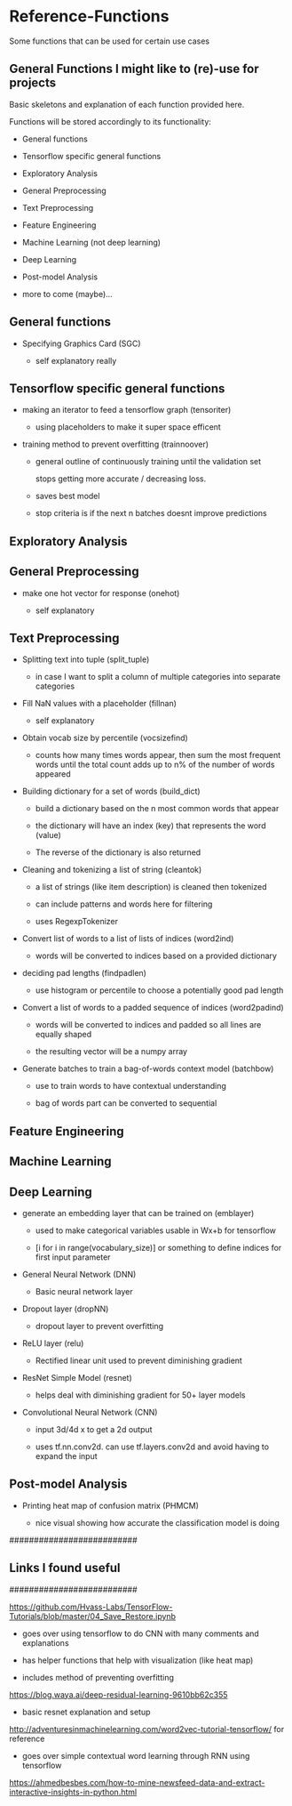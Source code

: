 # Reference-Functions
Some functions that can be used for certain use cases

## General Functions I might like to (re)-use for projects ##

Basic skeletons and explanation of each function provided here.

Functions will be stored accordingly to its functionality:

 - General functions
 
 - Tensorflow specific general functions
 
 - Exploratory Analysis
 
 - General Preprocessing
 
 - Text Preprocessing
 
 - Feature Engineering 
 
 - Machine Learning (not deep learning)
 
 - Deep Learning
 
 - Post-model Analysis
 
 - more to come (maybe)...



## General functions ##

 - Specifying Graphics Card (SGC)
 
   - self explanatory really

## Tensorflow specific general functions ##

 - making an iterator to feed a tensorflow graph (tensoriter)
 
   - using placeholders to make it super space efficent 

 - training method to prevent overfitting (trainnoover)
 
   - general outline of continuously training until the validation set 
   
     stops getting more accurate / decreasing loss. 
     
   - saves best model
   
   - stop criteria is if the next n batches doesnt improve predictions

## Exploratory Analysis ##


## General Preprocessing ##
 - make one hot vector for response (onehot)
 
   - self explanatory

## Text Preprocessing ## 

 - Splitting text into tuple (split_tuple)
 
   - in case I want to split a column of multiple categories into 
     separate categories

 - Fill NaN values with a placeholder (fillnan)
 
   - self explanatory
   
 - Obtain vocab size by percentile (vocsizefind)
 
   - counts how many times words appear, then sum the most frequent words
     until the total count adds up to n% of the number of words appeared 

 - Building dictionary for a set of words (build_dict)
 
   - build a dictionary based on the n most common words that appear
   
   - the dictionary will have an index (key) that represents the word (value)
   
   - The reverse of the dictionary is also returned

 - Cleaning and tokenizing a list of string (cleantok)
 
   - a list of strings (like item description) is cleaned then tokenized
   
   - can include patterns and words here for filtering
   
   - uses RegexpTokenizer
 
 - Convert list of words to a list of lists of indices (word2ind)
 
   - words will be converted to indices based on a provided dictionary

 - deciding pad lengths (findpadlen)
 
   - use histogram or percentile to choose a potentially good pad length

 - Convert a list of words to a padded sequence of indices (word2padind)
 
   - words will be converted to indices and padded so all lines are 
     equally shaped
     
   - the resulting vector will be a numpy array

 - Generate batches to train a bag-of-words context model (batchbow) 
 
   - use to train words to have contextual understanding
   
   - bag of words part can be converted to sequential

## Feature Engineering ##



## Machine Learning ##



## Deep Learning ##

 - generate an embedding layer that can be trained on (emblayer)
 
   - used to make categorical variables usable in Wx+b for tensorflow
   
   - [i for i in range(vocabulary_size)] or something to define 
     indices for first input parameter

 - General Neural Network (DNN)
 
   - Basic neural network layer

 - Dropout layer (dropNN)
 
   - dropout layer to prevent overfitting

 - ReLU layer (relu)
 
   - Rectified linear unit used to prevent diminishing gradient

 - ResNet Simple Model (resnet)
 
   - helps deal with diminishing gradient for 50+ layer models

 - Convolutional Neural Network (CNN)
 
   - input 3d/4d x to get a 2d output 
   
   - uses tf.nn.conv2d. can use tf.layers.conv2d and avoid having to 
     expand the input


## Post-model Analysis ##

 - Printing heat map of confusion matrix (PHMCM)
 
   - nice visual showing how accurate the classification model is doing


##########################
## Links I found useful ##
##########################

https://github.com/Hvass-Labs/TensorFlow-Tutorials/blob/master/04_Save_Restore.ipynb

 - goes over using tensorflow to do CNN with many comments and explanations
 
 - has helper functions that help with visualization (like heat map)
 
 - includes method of preventing overfitting

https://blog.waya.ai/deep-residual-learning-9610bb62c355

 - basic resnet explanation and setup

http://adventuresinmachinelearning.com/word2vec-tutorial-tensorflow/ for reference

 - goes over simple contextual word learning through RNN using tensorflow

https://ahmedbesbes.com/how-to-mine-newsfeed-data-and-extract-interactive-insights-in-python.html
